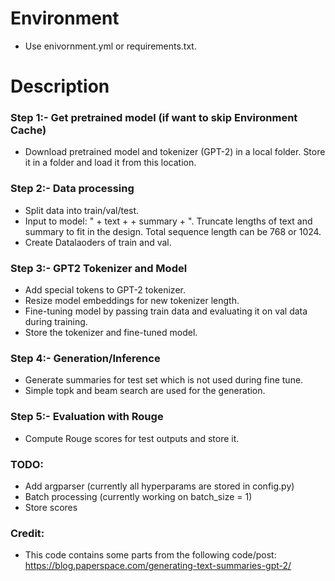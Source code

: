 # Environment
- Use enivornment.yml or requirements.txt.
# Description

### Step 1:- Get pretrained model (if want to skip Environment Cache)
- Download pretrained model and tokenizer (GPT-2) in a local folder. Store it in a folder and load it from this location.

### Step 2:- Data processing
- Split data into train/val/test.
- Input to model: "<bos> + text + <sep> + summary + <eos> ". Truncate lengths of text and summary to fit in the design. Total sequence length can be 768 or 1024. 
- Create Datalaoders of train and val.

### Step 3:- GPT2 Tokenizer and Model
- Add special tokens to GPT-2 tokenizer.
- Resize model embeddings for new tokenizer length.
- Fine-tuning model by passing train data and evaluating it on val data during training.
- Store the tokenizer and fine-tuned model.

### Step 4:- Generation/Inference
-  Generate summaries for test set which is not used during fine tune.
-  Simple topk and beam search are used for the generation.

### Step 5:- Evaluation with Rouge
- Compute Rouge scores for test outputs and store it.

### TODO:
- Add argparser (currently all hyperparams are stored in config.py)
- Batch processing (currently working on batch_size = 1)
- Store scores
  
### Credit:
 - This code contains some parts from the following code/post:
https://blog.paperspace.com/generating-text-summaries-gpt-2/

